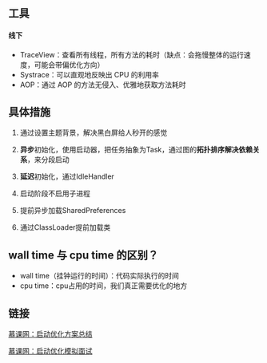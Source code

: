 ## 工具

#### 线下

- TraceView：查看所有线程，所有方法的耗时（缺点：会拖慢整体的运行速度，可能会带偏优化方向）
- Systrace：可以直观地反映出 CPU 的利用率
- AOP：通过 AOP 的方法无侵入、优雅地获取方法耗时

## 具体措施

1. 通过设置主题背景，解决黑白屏给人秒开的感觉

2. **异步**初始化，使用启动器，把任务抽象为Task，通过图的**拓扑排序解决依赖关系**，来分段启动

3. **延迟**初始化，通过IdleHandler

4. 启动阶段不启用子进程

5. 提前异步加载SharedPreferences

6. 通过ClassLoader提前加载类

## wall time 与 cpu time 的区别？

* wall time（挂钟运行的时间）：代码实际执行的时间
* cpu time：cpu占用的时间，我们真正需要优化的地方

## 链接

[慕课网：启动优化方案总结](https://coding.imooc.com/lesson/308.html#mid=22050)

[慕课网：启动优化模拟面试](https://coding.imooc.com/lesson/308.html#mid=27023)